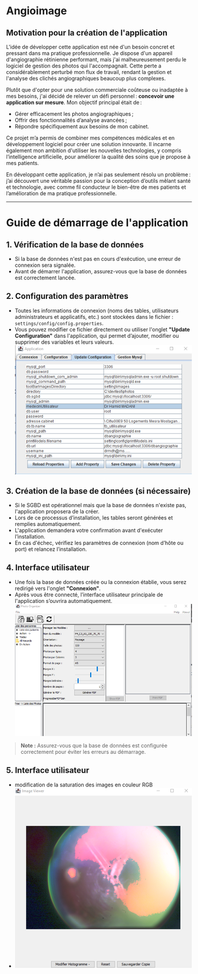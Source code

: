 # Angioimage
## Motivation pour la création de l'application
L'idée de développer cette application est née d'un besoin concret et pressant dans ma pratique professionnelle. Je dispose d'un appareil d'angiographie rétinienne performant, mais j'ai malheureusement perdu le logiciel de gestion des photos qui l'accompagnait. Cette perte a considérablement perturbé mon flux de travail, rendant la gestion et l'analyse des clichés angiographiques beaucoup plus complexes.

Plutôt que d'opter pour une solution commerciale coûteuse ou inadaptée à mes besoins, j'ai décidé de relever un défi personnel : **concevoir une application sur mesure**. Mon objectif principal était de :

- Gérer efficacement les photos angiographiques ;
- Offrir des fonctionnalités d’analyse avancées ;
- Répondre spécifiquement aux besoins de mon cabinet.

Ce projet m’a permis de combiner mes compétences médicales et en développement logiciel pour créer une solution innovante. Il incarne également mon ambition d'utiliser les nouvelles technologies, y compris l’intelligence artificielle, pour améliorer la qualité des soins que je propose à mes patients.

En développant cette application, je n’ai pas seulement résolu un problème : j’ai découvert une véritable passion pour la conception d’outils mêlant santé et technologie, avec comme fil conducteur le bien-être de mes patients et l’amélioration de ma pratique professionnelle.

---

# Guide de démarrage de l'application

## 1. Vérification de la base de données

- Si la base de données n'est pas en cours d'exécution, une erreur de connexion sera signalée.
- Avant de démarrer l'application, assurez-vous que la base de données est correctement lancée.

## 2. Configuration des paramètres

- Toutes les informations de connexion (noms des tables, utilisateurs administrateurs et applicatifs, etc.) sont stockées dans le fichier : `settings/config/config.properties`.
- Vous pouvez modifier ce fichier directement ou utiliser l'onglet **"Update Configuration"** dans l'application, qui permet d’ajouter, modifier ou supprimer des variables et leurs valeurs.
![Interface utilisateur](images/01update_config.png)
## 3. Création de la base de données (si nécessaire)

- Si le SGBD est opérationnel mais que la base de données n'existe pas, l'application proposera de la créer.
- Lors de ce processus d’installation, les tables seront générées et remplies automatiquement.
- L'application demandera votre confirmation avant d'exécuter l’installation.
- En cas d'échec, vérifiez les paramètres de connexion (nom d’hôte ou port) et relancez l’installation.

## 4. Interface utilisateur

- Une fois la base de données créée ou la connexion établie, vous serez redirigé vers l'onglet **"Connexion"**.
- Après vous être connecté, l’interface utilisateur principale de l'application s’ouvrira automatiquement.
![Interface utilisateur](images/04IHMUser33.png)
> **Note :** Assurez-vous que la base de données est configurée correctement pour éviter les erreurs au démarrage.

## 5. Interface utilisateur
- modification de la saturation des images en couleur RGB
- ![Interface utilisateur](images/Ctratementhistograme23812.png)
